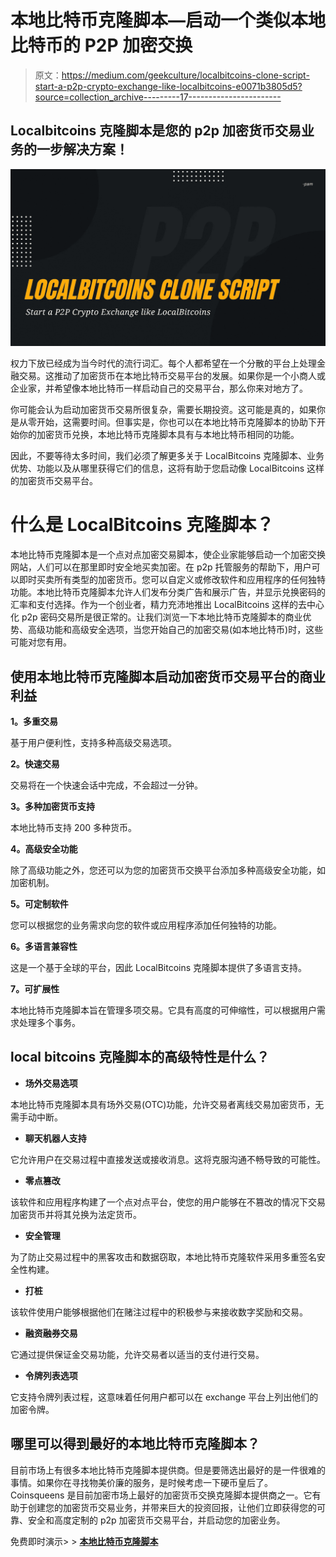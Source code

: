 # 本地比特币克隆脚本—启动一个类似本地比特币的 P2P 加密交换

> 原文：<https://medium.com/geekculture/localbitcoins-clone-script-start-a-p2p-crypto-exchange-like-localbitcoins-e0071b3805d5?source=collection_archive---------17----------------------->

## Localbitcoins 克隆脚本是您的 p2p 加密货币交易业务的一步解决方案！

![](img/06d3bb21a64abdee0d1c8b88755c86ca.png)

权力下放已经成为当今时代的流行词汇。每个人都希望在一个分散的平台上处理金融交易。这推动了加密货币在本地比特币交易平台的发展。如果你是一个小商人或企业家，并希望像本地比特币一样启动自己的交易平台，那么你来对地方了。

你可能会认为启动加密货币交易所很复杂，需要长期投资。这可能是真的，如果你是从零开始，这需要时间。但事实是，你也可以在本地比特币克隆脚本的协助下开始你的加密货币兑换，本地比特币克隆脚本具有与本地比特币相同的功能。

因此，不要等待太多时间，我们必须了解更多关于 LocalBitcoins 克隆脚本、业务优势、功能以及从哪里获得它们的信息，这将有助于您启动像 LocalBitcoins 这样的加密货币交易平台。

# **什么是 LocalBitcoins 克隆脚本？**

本地比特币克隆脚本是一个点对点加密交易脚本，使企业家能够启动一个加密交换网站，人们可以在那里即时安全地买卖加密。在 p2p 托管服务的帮助下，用户可以即时买卖所有类型的加密货币。您可以自定义或修改软件和应用程序的任何独特功能。本地比特币克隆脚本允许人们发布分类广告和展示广告，并显示兑换密码的汇率和支付选择。作为一个创业者，精力充沛地推出 LocalBitcoins 这样的去中心化 p2p 密码交易所是很正常的。让我们浏览一下本地比特币克隆脚本的商业优势、高级功能和高级安全选项，当您开始自己的加密交易(如本地比特币)时，这些可能对您有用。

## **使用本地比特币克隆脚本启动加密货币交易平台的商业利益**

**1。多重交易**

基于用户便利性，支持多种高级交易选项。

**2。快速交易**

交易将在一个快速会话中完成，不会超过一分钟。

**3。多种加密货币支持**

本地比特币支持 200 多种货币。

**4。高级安全功能**

除了高级功能之外，您还可以为您的加密货币交换平台添加多种高级安全功能，如加密机制。

**5。可定制软件**

您可以根据您的业务需求向您的软件或应用程序添加任何独特的功能。

**6。多语言兼容性**

这是一个基于全球的平台，因此 LocalBitcoins 克隆脚本提供了多语言支持。

**7。可扩展性**

本地比特币克隆脚本旨在管理多项交易。它具有高度的可伸缩性，可以根据用户需求处理多个事务。

## **local bitcoins 克隆脚本的高级特性是什么？**

*   **场外交易选项**

本地比特币克隆脚本具有场外交易(OTC)功能，允许交易者离线交易加密货币，无需手动中断。

*   **聊天机器人支持**

它允许用户在交易过程中直接发送或接收消息。这将克服沟通不畅导致的可能性。

*   **零点篡改**

该软件和应用程序构建了一个点对点平台，使您的用户能够在不篡改的情况下交易加密货币并将其兑换为法定货币。

*   **安全管理**

为了防止交易过程中的黑客攻击和数据窃取，本地比特币克隆软件采用多重签名安全性构建。

*   **打桩**

该软件使用户能够根据他们在赌注过程中的积极参与来接收数字奖励和交易。

*   **融资融券交易**

它通过提供保证金交易功能，允许交易者以适当的支付进行交易。

*   **令牌列表选项**

它支持令牌列表过程，这意味着任何用户都可以在 exchange 平台上列出他们的加密令牌。

## 哪里可以得到最好的本地比特币克隆脚本？

目前市场上有很多本地比特币克隆脚本提供商。但是要筛选出最好的是一件很难的事情。如果你在寻找物美价廉的服务，是时候考虑一下硬币皇后了。Coinsqueens 是目前加密市场上最好的加密货币交换克隆脚本提供商之一。它有助于创建您的加密货币交易业务，并带来巨大的投资回报，让他们立即获得您的可靠、安全和高度定制的 p2p 加密货币交易平台，并启动您的加密业务。

免费即时演示> > [**本地比特币克隆脚本**](https://coinsqueens.com/localbitcoins-clone-script/?utm_source=LB+Clone+Script+Pst&utm_medium=Medium&utm_campaign=geekculture)